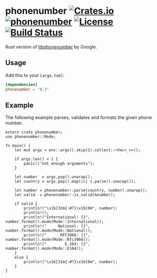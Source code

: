 phonenumber [![Crates.io](https://img.shields.io/crates/v/phonenumber.svg)](https://crates.io/crates/phonenumber) [![phonenumber](https://docs.rs/phonenumber/badge.svg)](https://docs.rs/phonenumber) [![License](https://img.shields.io/badge/License-Apache%202.0-blue.svg)](https://opensource.org/licenses/Apache-2.0) [![Build Status](https://travis-ci.org/1aim/rust-phonenumber.svg?branch=master)](https://travis-ci.org/1aim/rust-phonenumber)
===========
Rust version of [libphonenumber](https://github.com/googlei18n/libphonenumber)
by Google.

Usage
-----
Add this to your `Cargo.toml`:

```toml
[dependencies]
phonenumber = "0.1"
```

Example
-------
The following example parses, validates and formats the given phone number.

```rust,no_run
extern crate phonenumber;
use phonenumber::Mode;

fn main() {
	let mut args = env::args().skip(1).collect::<Vec<_>>();

	if args.len() < 1 {
		panic!("not enough arguments");
	}

	let number  = args.pop().unwrap();
	let country = args.pop().map(|c| c.parse().unwrap());

	let number = phonenumber::parse(country, number).unwrap();
	let valid  = phonenumber::is_valid(&number);

	if valid {
		println!("\x1b[32m{:#?}\x1b[0m", number);
		println!();
		println!("International: {}", number.format().mode(Mode::International));
		println!("     National: {}", number.format().mode(Mode::National));
		println!("      RFC3966: {}", number.format().mode(Mode::Rfc3966));
		println!("        E.164: {}", number.format().mode(Mode::E164));
	}
	else {
		println!("\x1b[31m{:#?}\x1b[0m", number);
	}
}
```
